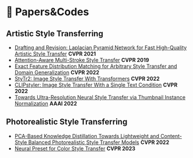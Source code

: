 :paperclip: Papers&Codes
==


## Artistic Style Transferring
- [Drafting and Revision: Laplacian Pyramid Network for Fast High-Quality Artistic Style Transfer](https://openaccess.thecvf.com/content/CVPR2021/papers/Lin_Drafting_and_Revision_Laplacian_Pyramid_Network_for_Fast_High-Quality_Artistic_CVPR_2021_paper.pdf) **CVPR 2021**
- [Attention-Aware Multi-Stroke Style Transfer](https://openaccess.thecvf.com/content_CVPR_2019/html/Yao_Attention-Aware_Multi-Stroke_Style_Transfer_CVPR_2019_paper.html) **CVPR 2019**
- [Exact Feature Distribution Matching for Arbitrary Style Transfer and Domain Generalization](https://openaccess.thecvf.com/content/CVPR2022/html/Zhang_Exact_Feature_Distribution_Matching_for_Arbitrary_Style_Transfer_and_Domain_CVPR_2022_paper.html) **CVPR 2022**
- [StyTr2: Image Style Transfer With Transformers](https://openaccess.thecvf.com/content/CVPR2022/html/Deng_StyTr2_Image_Style_Transfer_With_Transformers_CVPR_2022_paper.html) **CVPR 2022**
- [CLIPstyler: Image Style Transfer With a Single Text Condition](https://openaccess.thecvf.com/content/CVPR2022/html/Kwon_CLIPstyler_Image_Style_Transfer_With_a_Single_Text_Condition_CVPR_2022_paper.html) **CVPR 2022**
- [Towards Ultra-Resolution Neural Style Transfer via Thumbnail Instance Normalization](https://arxiv.org/pdf/2103.11784.pdf) **AAAI 2022**


## Photorealistic Style Transferring
- [PCA-Based Knowledge Distillation Towards Lightweight and Content-Style Balanced Photorealistic Style Transfer Models](https://openaccess.thecvf.com/content/CVPR2022/html/Chiu_PCA-Based_Knowledge_Distillation_Towards_Lightweight_and_Content-Style_Balanced_Photorealistic_Style_CVPR_2022_paper.html) **CVPR 2022**
- [Neural Preset for Color Style Transfer](https://arxiv.org/abs/2303.13511) **CVPR 2023**
